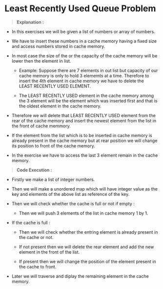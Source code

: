 # Least Recently Used Queue Problem

> **Explanation :**

* In this exercises we will be given a list of numbers or array of numbers.

* We have to insert these numbers in a cache memory having a fixed size and access numbers stored in cache memory.

* In most case the size of the or the capacity of the cache memory will be lower then the element in list.
    * Example: Suppose there are 7 elements in out list but capacity of our cache memory is only to hold 3 elememts at a time. Therefore to insert the 4th element in cache memory we have to delete the LEAST RECENTLY USED ELEMENT.

    * The LEAST RECENTLY USED element in the cache memory among the 3 element will be the element which was inserted first and that is the oldest element in the cache memory.
* Therefore we will delete that LEAST RECENTLY USED element from the rear of the cache memory and insert the newest element from the list in the front of cache memmory.

* If the element from the list which is to be inserted in cache memory is already present in the cache memory but at rear position we will change its position to front of the cache memory.

* In the exercise we have to access the last 3 element remain in the cache memory.

> **Code Execution :**

* Firstly we make a list of integer numbers.

* Then we will make a unordered map which will have integer value as the key and elements of the above list as reference of the key.
* Then we will check whether the cache is full or not if empty : 

    * Then we will push 3 elements of the list in cache memory 1 by 1.


* If the cache is full :
    * Then we will check whether the entring element is already present in the cache or not.

    * If not present then we will delete the rear element and add the new element in the front of the list.

    * If present then we will change the position of the element present in the cache to front.

* Later we will traverse and diplay the remaining element in the cache memory.




